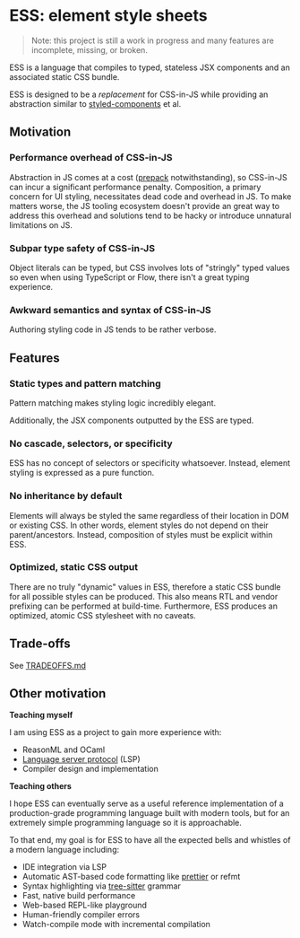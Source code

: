 # ESS: element style sheets

> Note: this project is still a work in progress and many features are incomplete, missing, or broken.

ESS is a language that compiles to typed, stateless JSX components and an associated static CSS bundle.

ESS is designed to be a *replacement* for CSS-in-JS while providing an abstraction similar to [styled-components](https://github.com/styled-components/styled-components) et al.

## Motivation

### Performance overhead of CSS-in-JS

Abstraction in JS comes at a cost ([prepack](https://github.com/facebook/prepack) notwithstanding), so CSS-in-JS can incur a significant performance penalty. Composition, a primary concern for UI styling, necessitates dead code and overhead in JS. To make matters worse, the JS tooling ecosystem doesn't provide an great way to address this overhead and solutions tend to be hacky or introduce unnatural limitations on JS.

### Subpar type safety of CSS-in-JS

Object literals can be typed, but CSS involves lots of "stringly" typed values so even when using TypeScript or Flow, there isn't a great typing experience.

### Awkward semantics and syntax of CSS-in-JS

Authoring styling code in JS tends to be rather verbose.

## Features

### Static types and pattern matching

Pattern matching makes styling logic incredibly elegant.

Additionally, the JSX components outputted by the ESS are typed.

### No cascade, selectors, or specificity

ESS has no concept of selectors or specificity whatsoever. Instead, element styling is expressed as a pure function.

### No inheritance by default

Elements will always be styled the same regardless of their location in DOM or existing CSS. In other words, element styles do not depend on their parent/ancestors. Instead, composition of styles must be explicit within ESS.

### Optimized, static CSS output

There are no truly "dynamic" values in ESS, therefore a static CSS bundle for all possible styles can be produced. This also means RTL and vendor prefixing can be performed at build-time. Furthermore, ESS produces an optimized, atomic CSS stylesheet with no caveats.

## Trade-offs
See [TRADEOFFS.md](https://github.com/rtsao/ess/blob/master/TRADEOFFS.md)

## Other motivation

**Teaching myself**

I am using ESS as a project to gain more experience with:
- ReasonML and OCaml
- [Language server protocol](https://github.com/Microsoft/language-server-protocol) (LSP)
- Compiler design and implementation

**Teaching others**

I hope ESS can eventually serve as a useful reference implementation of a production-grade programming language built with modern tools, but for an extremely simple programming language so it is approachable.

To that end, my goal is for ESS to have all the expected bells and whistles of a modern language including:
- IDE integration via LSP
- Automatic AST-based code formatting like [prettier](https://github.com/prettier/prettier) or refmt
- Syntax highlighting via [tree-sitter](https://github.com/tree-sitter/tree-sitter) grammar
- Fast, native build performance
- Web-based REPL-like playground
- Human-friendly compiler errors
- Watch-compile mode with incremental compilation
